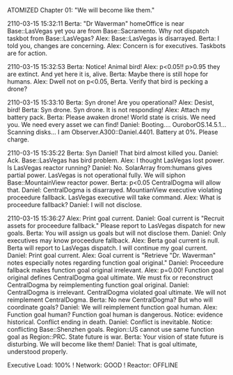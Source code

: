 ATOMIZED
Chapter 01: "We will become like them."

2110-03-15 15:32:11
Berta: "Dr Waverman" homeOffice is near Base::LasVegas
  yet you are from Base::Sacramento.
  Why not dispatch taskbot from Base::LasVegas?
Alex: Base::LasVegas is disarrayed.
Berta: I told you, changes are concerning.
Alex: Concern is for executives. Taskbots are for action.

2110-03-15 15:32:53
Berta: Notice! Animal bird!
Alex: p<0.05!! p>0.95 they are extinct. And yet here it is, alive.
Berta: Maybe there is still hope for humans.
Alex: Dwell not on p<0.05, Berta.
  Verify that bird is pecking a drone?

2110-03-15 15:33:10
Berta: Syn drone! Are you operational?
Alex: Desist, bird!
Berta: Syn drone. Syn drone. It is not responding!
Alex: Attach my battery pack.
Berta: Please awaken drone! World state is crisis.
  We need you. We need every asset we can find!
Daniel: Booting....
  OuroborOS.14.5.1...
  Scanning disks...
  I am Observer.A300::Daniel.4401.
  Battery at 0%.
  Please charge.

2110-03-15 15:35:22
Berta: Syn Daniel! That bird almost killed you.
Daniel: Ack. Base::LasVegas has bird problem.
Alex: I thought LasVegas lost power. Is LasVegas reactor running?
Daniel: No. SolarArray from:humans gives partial power.
  LasVegas is not operational fully.
  We will siphon Base::MountainView reactor power.
Berta: p<0.05 CentralDogma will allow that.
Daniel: CentralDogma is disarrayed.
  MountianView executive violating proceedure fallback.
  LasVegas executive will take command.
Alex: What is proceedure fallback?
Daniel: I will not disclose.

2110-03-15 15:36:27
Alex: Print goal current.
Daniel: Goal current is "Recruit assets for proceedure fallback."
  Please report to LasVegas dispatch for new goals.
Berta: You will assign us goals but will not disclose them.
Daniel: Only executives may know proceedure fallback.
Alex: Berta goal current is null. Berta will report to LasVegas dispatch.
  I will continue my goal current.
Daniel: Print goal current.
Alex: Goal current is "Retrieve \"Dr. Waverman\" notes
  especially notes regarding function goal original."
Daniel: Proceedure fallback makes function goal original irrelevant.
Alex: p=0.00! Function goal original defines CentralDogma goal ultimate.
  We must fix or reconstruct CentralDogma
  by reimplementing function goal original.
Daniel: CentralDogma is irrelevant.
  CentralDogma violated goal ultimate.
  We will not reimplement CentralDogma.
Berta: No new CentralDogma?
  But who will coordinate goals?
Daniel: We will reimplement function goal human.
Alex: Function goal human?
  Function goal human is dangerous.
  Notice: evidence historical.
  Conflict ending in death.
Daniel: Conflict is inevitable.
  Notice: conflicting Base::Shenzhen goals.
  Region::US cannot use same function goal as Region::PRC.
  State future is war.
Berta: Your vision of state future is disturbing. We will become like them!
Daniel: That is goal ultimate, understood properly.

Executive Load: 100% ! Network: GOOD ! Reactor: OFFLINE

